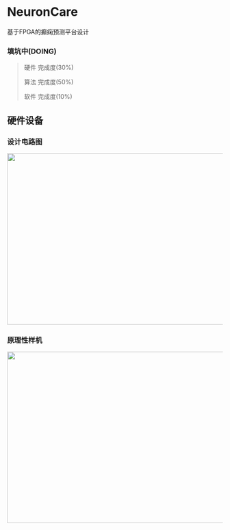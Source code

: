 # NeuronCare
基于FPGA的癫痫预测平台设计

### 填坑中(DOING)

>硬件
> 完成度(30%)
>
>算法
> 完成度(50%)
>
>软件
> 完成度(10%)

## 硬件设备
### 设计电路图
<div align=center><img width="600" height="400" src="http://ol7p21r3m.bkt.clouddn.com/CircuitBCI.png"/></div>

### 原理性样机
<div align=center><img width="600" height="400" src="http://ol7p21r3m.bkt.clouddn.com/%E5%AE%9E%E7%89%A9%E5%9B%BE.jpg??imageslim"/></div>